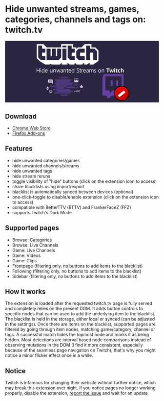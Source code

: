 # Hide unwanted streams, games, categories, channels and tags on: twitch.tv

![UnwantedTwitch](webstore/banner1400x560.png)

## Download
- [Chrome Web Store](https://chrome.google.com/webstore/detail/unwanted-twitch/egbpddkgpjmliolmpjenjomflclekjld)
- [Firefox Add-ons](https://addons.mozilla.org/firefox/addon/unwanted-twitch/)

## Features
- hide unwanted categories/games
- hide unwanted channels/streams
- hide unwanted tags
- hide stream reruns
- toggle visibility of "hide" buttons (click on the extension icon to access)
- share blacklists using import/export
- blacklist is automatically synced between devices (optional)
- one-click-toggle to disable/enable extension (click on the extension icon to access)
- compatible with BetterTTV (BTTV) and FrankerFaceZ (FFZ)
- supports Twitch's Dark Mode

## Supported pages
- Browse: Categories
- Browse: Live Channels
- Game: Live Channels
- Game: Videos
- Game: Clips
- Frontpage (filtering only, no buttons to add items to the blacklist)
- Following (filtering only, no buttons to add items to the blacklist)
- Sidebar (filtering only, no buttons to add items to the blacklist)

## How it works
The extension is loaded after the requested twitch.tv page is fully served and completely relies on the present DOM. It adds button controls to specific nodes that can be used to add the underlying item to the blacklist. The blacklist is held in the storage, either local or synced (can be adjusted in the settings). Once there are items on the blacklist, supported pages are filtered by going through item nodes, matching game/category, channel or tags. A successful match hides the topmost node and marks it as being hidden. Most detections are interval based node comparisons instead of observing mutations in the DOM (I find it more consistent, especially because of the seamless page navigation on Twitch), that's why you might notice a minor flicker effect once in a while.

## Notice
Twitch is infamous for changing their website without further notice, which may break this extension over night. If you notice pages no longer working properly, disable the extension, [report the issue](https://github.com/kwaschny/unwanted-twitch/issues) and wait for an update.
